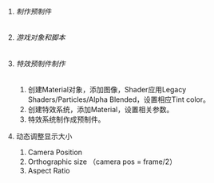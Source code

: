 1. ###### 制作预制件

2. ###### 游戏对象和脚本

3. ###### 特效预制件制作

   1. 创建Material对象，添加图像，Shader应用Legacy Shaders/Particles/Alpha Blended，设置相应Tint color。
   2. 创建特效系统，添加Material，设置相关参数。
   3. 特效系统制作成预制件。

4. 动态调整显示大小

   1. Camera Position
   2. Orthographic size （camera pos = frame/2）
   3. Aspect Ratio

